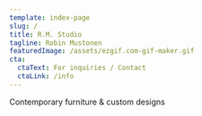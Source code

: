 ```yaml
---
template: index-page
slug: /
title: R.M. Studio
tagline: Robin Mustonen
featuredImage: /assets/ezgif.com-gif-maker.gif
cta:
  ctaText: For inquiries / Contact
  ctaLink: /info
---
```

 Contemporary furniture & custom designs